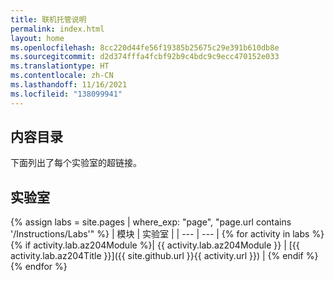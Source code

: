 ```yaml
---
title: 联机托管说明
permalink: index.html
layout: home
ms.openlocfilehash: 8cc220d44fe56f19385b25675c29e391b610db8e
ms.sourcegitcommit: d2d374fffa4fcbf92b9c4bdc9c9ecc470152e033
ms.translationtype: HT
ms.contentlocale: zh-CN
ms.lasthandoff: 11/16/2021
ms.locfileid: "138099941"
---
```

## <a name="content-directory"></a>内容目录

下面列出了每个实验室的超链接。

## <a name="labs"></a>实验室

{% assign labs = site.pages | where_exp: "page", "page.url contains '/Instructions/Labs'" %}
| 模块 | 实验室 |
| --- | --- |
{% for activity in labs  %}{% if activity.lab.az204Module %}| {{ activity.lab.az204Module }} | [{{ activity.lab.az204Title }}]({{ site.github.url }}{{ activity.url }}) |
{% endif %}{% endfor %}

